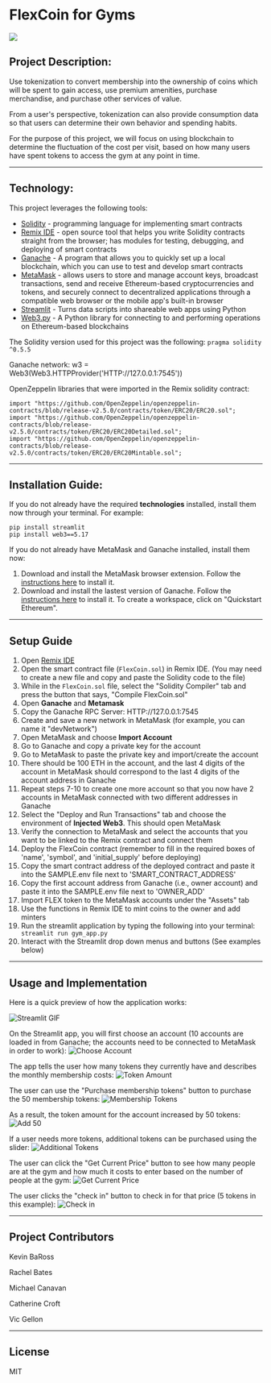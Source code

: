 # FlexCoin for Gyms

![](Images/header_img_1.png)

## Project Description: 

Use tokenization to convert membership into the ownership of coins which will be spent to gain access, use premium amenities, purchase merchandise, and purchase other services of value. 

From a user's perspective, tokenization can also provide consumption data so that users can determine their own behavior and spending habits. 

For the purpose of this project, we will focus on using blockchain to determine the fluctuation of the cost per visit, based on how many users have spent tokens to access the gym at any point in time. 

---

## Technology:

This project leverages the following tools:
* [Solidity](https://docs.soliditylang.org/en/v0.8.13/) - programming language for implementing smart contracts
* [Remix IDE](https://remix.ethereum.org/#optimize=false&runs=200&evmVersion=null&version=soljson-v0.8.7+commit.e28d00a7.js) - open source tool that helps you write Solidity contracts straight from the browser; has modules for testing, debugging, and deploying of smart contracts
* [Ganache](https://trufflesuite.com/ganache/) - A program that allows you to quickly set up a local blockchain, which you can use to test and develop smart contracts
* [MetaMask](https://metamask.io/) - allows users to store and manage account keys, broadcast transactions, send and receive Ethereum-based cryptocurrencies and tokens, and securely connect to decentralized applications through a compatible web browser or the mobile app's built-in browser
* [Streamlit](https://streamlit.io/) - Turns data scripts into shareable web apps using Python
* [Web3.py](https://web3py.readthedocs.io/en/stable/overview.html) - A Python library for connecting to and performing operations on Ethereum-based blockchains

The Solidity version used for this project was the following:
`pragma solidity ^0.5.5`

Ganache network: w3 = Web3(Web3.HTTPProvider('HTTP://127.0.0.1:7545'))

OpenZeppelin libraries that were imported in the Remix solidity contract:

```
import "https://github.com/OpenZeppelin/openzeppelin-contracts/blob/release-v2.5.0/contracts/token/ERC20/ERC20.sol";
import "https://github.com/OpenZeppelin/openzeppelin-contracts/blob/release-v2.5.0/contracts/token/ERC20/ERC20Detailed.sol";
import "https://github.com/OpenZeppelin/openzeppelin-contracts/blob/release-v2.5.0/contracts/token/ERC20/ERC20Mintable.sol";
```
---

## Installation Guide:

If you do not already have the required **technologies** installed, install them now through your terminal.
For example:
```
pip install streamlit
pip install web3==5.17
```

If you do not already have MetaMask and Ganache installed, install them now: 
1. Download and install the MetaMask browser extension. Follow the [instructions here](https://metamask.io/download/) to install it.
2. Download and install the lastest version of Ganache. Follow the [instructions here](https://trufflesuite.com/ganache/) to install it. To create a workspace, click on "Quickstart Ethereum".

---

## Setup Guide 
1. Open [Remix IDE](https://remix.ethereum.org/#optimize=false&runs=200&evmVersion=null&version=soljson-v0.8.7+commit.e28d00a7.js) 
2. Open the smart contract file (`FlexCoin.sol`) in Remix IDE. (You may need to create a new file and copy and paste the Solidity code to the file)
3. While in the `FlexCoin.sol` file, select the "Solidity Compiler" tab and press the button that says, "Compile FlexCoin.sol"
4. Open **Ganache** and **Metamask**
5. Copy the Ganache RPC Server: HTTP://127.0.0.1:7545
6. Create and save a new network in MetaMask (for example, you can name it "devNetwork")
7. Open MetaMask and choose **Import Account**
8. Go to Ganache and copy a private key for the account
9. Go to MetaMask to paste the private key and import/create the account
10. There should be 100 ETH in the account, and the last 4 digits of the account in MetaMask should correspond to the last 4 digits of the account address in Ganache
11. Repeat steps 7-10 to create one more account so that you now have 2 accounts in MetaMask connected with two different addresses in Ganache
12. Select the "Deploy and Run Transactions" tab and choose the environment of **Injected Web3**. This should open MetaMask
13. Verify the connection to MetaMask and select the accounts that you want to be linked to the Remix contract and connect them 
14. Deploy the FlexCoin contract (remember to fill in the required boxes of 'name', 'symbol', and 'initial_supply' before deploying)
15. Copy the smart contract address of the deployed contract and paste it into the SAMPLE.env file next to 'SMART_CONTRACT_ADDRESS'
16. Copy the first account address from Ganache (i.e., owner account) and paste it into the SAMPLE.env file next to 'OWNER_ADD' 
17. Import FLEX token to the MetaMask accounts under the "Assets" tab
18. Use the functions in Remix IDE to mint coins to the owner and add minters 
19. Run the streamlit application by typing the following into your terminal:
` streamlit run gym_app.py`
20. Interact with the Streamlit drop down menus and buttons (See examples below)

---

## Usage and Implementation

Here is a quick preview of how the application works:

![Streamlit GIF](Streamlit_Examples/Streamlit_FlexCoin_example.gif)

On the Streamlit app, you will first choose an account (10 accounts are loaded in from Ganache; the accounts need to be connected to MetaMask in order to work):
![Choose Account](Streamlit_Examples/choose_account.png)

The app tells the user how many tokens they currently have and describes the monthly membership costs:
![Token Amount](Streamlit_Examples/token_amount.png)

The user can use the "Purchase membership tokens" button to purchase the 50 membership tokens:
![Membership Tokens](Streamlit_Examples/membership_tokens.png)

As a result, the token amount for the account increased by 50 tokens:
![Add 50](Streamlit_Examples/plus_50.png)

If a user needs more tokens, additional tokens can be purchased using the slider:
![Additional Tokens](Streamlit_Examples/add_tokens.png)

The user can click the "Get Current Price" button to see how many people are at the gym and how much it costs to enter based on the number of people at the gym:
![Get Current Price](Streamlit_Examples/get_price.png)

The user clicks the "check in" button to check in for that price (5 tokens in this example):
![Check in](Streamlit_Examples/check_in.png)

---

## Project Contributors

Kevin BaRoss

Rachel Bates

Michael Canavan

Catherine Croft

Vic Gellon

---

## License

MIT



